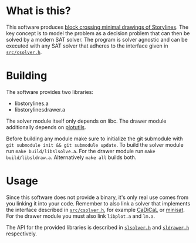 What is this?
=============

This software produces [block crossing minimal drawings of Storylines](https://link.springer.com/chapter/10.1007/978-3-319-73915-1_29).
The key concept is to model the problem as a decision problem that can then be solved
by a modern SAT solver. The program is solver agnostic and can be executed with any SAT solver
that adheres to the interface given in [`src/csolver.h`](src/csolver.h).

Building
========

The software provides two libraries:
- libstorylines.a
- libstorylinesdrawer.a

The solver module itself only depends on libc.
The drawer module additionally depends on [plotutils](https://www.gnu.org/software/plotutils/).

Before building any module make sure to initialize the git submodule with `git submodule init && git submodule update`.
To build the solver module run `make build/libslsolve.a`. For the drawer module run `make build/libsldraw.a`.
Alternatively `make all` builds both.

Usage
=====

Since this software does not provide a binary, it's only real use comes from
you linking it into your code. Remember to also link a solver that implements
the interface described in [`src/csolver.h`](src/csolver.h), for example
[CaDiCaL](https://github.com/acreter/cadical) or [minisat](https://github.com/acreter/minisat). For the drawer module you must also link `libplot.a`
and `lm.a`.

The API for the provided libraries is described in [`slsolver.h`](slsolver.h) and [`sldrawer.h`](sldrawer.h) respectively.
